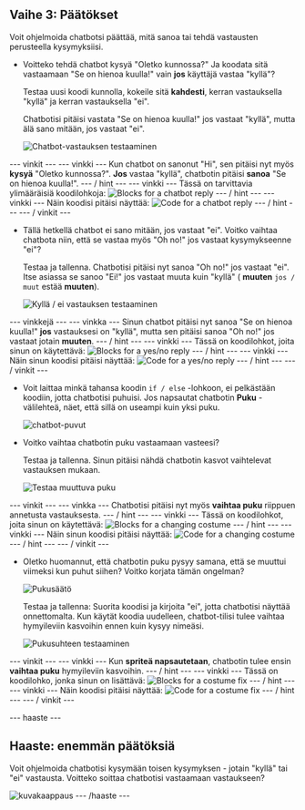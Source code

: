 ## Vaihe 3: Päätökset

Voit ohjelmoida chatbotsi päättää, mitä sanoa tai tehdä vastausten perusteella kysymyksiisi.

+ Voitteko tehdä chatbot kysyä "Oletko kunnossa?" Ja koodata sitä vastaamaan "Se on hienoa kuulla!" vain **jos** käyttäjä vastaa "kyllä"?
    
    Testaa uusi koodi kunnolla, kokeile sitä **kahdesti**, kerran vastauksella "kyllä" ja kerran vastauksella "ei".
    
    Chatbotisi pitäisi vastata "Se on hienoa kuulla!" jos vastaat "kyllä", mutta älä sano mitään, jos vastaat "ei".
    
    ![Chatbot-vastauksen testaaminen](images/chatbot-if-test.png)

\--- vinkit \--- \--- vinkki \--- Kun chatbot on sanonut "Hi", sen pitäisi nyt myös **kysyä** "Oletko kunnossa?". **Jos** vastaa "kyllä", chatbotin pitäisi **sanoa** "Se on hienoa kuulla!". \--- / hint \--- \--- vinkki \--- Tässä on tarvittavia ylimääräisiä koodilohkoja: ![Blocks for a chatbot reply](images/chatbot-if-blocks.png) \--- / hint \--- \--- vinkki \--- Näin koodisi pitäisi näyttää: ![Code for a chatbot reply](images/chatbot-if-code.png) \--- / hint \--- \--- / vinkit \---

+ Tällä hetkellä chatbot ei sano mitään, jos vastaat "ei". Voitko vaihtaa chatbota niin, että se vastaa myös "Oh no!" jos vastaat kysymykseenne "ei"?
    
    Testaa ja tallenna. Chatbotisi pitäisi nyt sanoa "Oh no!" jos vastaat "ei". Itse asiassa se sanoo "Ei!" jos vastaat muuta kuin "kyllä" ( **muuten** `jos / muut` estää **muuten**).
    
    ![Kyllä / ei vastauksen testaaminen](images/chatbot-if-else-test.png)

\--- vinkkejä \--- \--- vinkka \--- Sinun chatbot pitäisi nyt sanoa "Se on hienoa kuulla!" **jos** vastauksesi on "kyllä", mutta sen pitäisi sanoa "Oh no!" jos vastaat jotain **muuten**. \--- / hint \--- \--- vinkki \--- Tässä on koodilohkot, joita sinun on käytettävä: ![Blocks for a yes/no reply](images/chatbot-if-else-blocks.png) \--- / hint \--- \--- vinkki \--- Näin sinun koodisi pitäisi näyttää: ![Code for a yes/no reply](images/chatbot-if-else-code.png) \--- / hint \--- \--- / vinkit \---

+ Voit laittaa minkä tahansa koodin `if / else` -lohkoon, ei pelkästään koodiin, jotta chatbotisi puhuisi. Jos napsautat chatbotin **Puku** -välilehteä, näet, että sillä on useampi kuin yksi puku.
    
    ![chatbot-puvut](images/chatbot-costume-view.png)

+ Voitko vaihtaa chatbotin puku vastaamaan vasteesi?
    
    Testaa ja tallenna. Sinun pitäisi nähdä chatbotin kasvot vaihtelevat vastauksen mukaan.
    
    ![Testaa muuttuva puku](images/chatbot-costume-test.png)

\--- vinkit \--- \--- vinkka \--- Chatbotisi pitäisi nyt myös **vaihtaa puku** riippuen annetusta vastauksesta. \--- / hint \--- \--- vinkki \--- Tässä on koodilohkot, joita sinun on käytettävä: ![Blocks for a changing costume](images/chatbot-costume-blocks.png) \--- / hint \--- \--- vinkki \--- Näin sinun koodisi pitäisi näyttää: ![Code for a changing costume](images/chatbot-costume-code.png) \--- / hint \--- \--- / vinkit \---

+ Oletko huomannut, että chatbotin puku pysyy samana, että se muuttui viimeksi kun puhut siihen? Voitko korjata tämän ongelman?
    
    ![Pukusäätö](images/chatbot-costume-bug-test.png)
    
    Testaa ja tallenna: Suorita koodisi ja kirjoita "ei", jotta chatbotisi näyttää onnettomalta. Kun käytät koodia uudelleen, chatbot-tilisi tulee vaihtaa hymyileviin kasvoihin ennen kuin kysyy nimeäsi.
    
    ![Pukusuhteen testaaminen](images/chatbot-costume-fix-test.png)

\--- vinkit \--- \--- vinkki \--- Kun **spriteä napsautetaan**, chatbotin tulee ensin **vaihtaa puku** hymyileviin kasvoihin. \--- / hint \--- \--- vinkki \--- Tässä on koodilohko, jonka sinun on lisättävä: ![Blocks for a costume fix](images/chatbot-costume-fix-blocks.png) \--- / hint \--- \--- vinkki \--- Näin koodisi pitäisi näyttää: ![Code for a costume fix](images/chatbot-costume-fix-code.png) \--- / hint \--- \--- / vinkit \---

\--- haaste \---

## Haaste: enemmän päätöksiä

Voit ohjelmoida chatbotisi kysymään toisen kysymyksen - jotain "kyllä" tai "ei" vastausta. Voitteko soittaa chatbotisi vastaamaan vastaukseen?

![kuvakaappaus](images/chatbot-joke.png) \--- /haaste \---